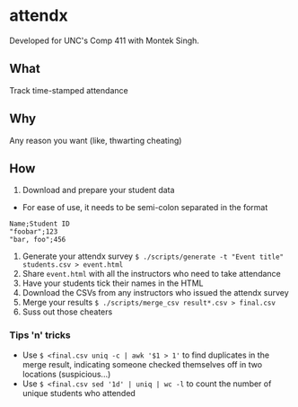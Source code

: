 # attendx

Developed for UNC's Comp 411 with Montek Singh.

## What

Track time-stamped attendance

## Why

Any reason you want (like, thwarting cheating)

## How

1. Download and prepare your student data
  - For ease of use, it needs to be semi-colon separated in the format
```
Name;Student ID
"foobar";123
"bar, foo";456
```
1. Generate your attendx survey `$ ./scripts/generate -t "Event title" students.csv > event.html`
1. Share `event.html` with all the instructors who need to take attendance
1. Have your students tick their names in the HTML
1. Download the CSVs from any instructors who issued the attendx survey
1. Merge your results `$ ./scripts/merge_csv result*.csv > final.csv`
1. Suss out those cheaters

### Tips 'n' tricks

- Use `$ <final.csv uniq -c | awk '$1 > 1'` to find duplicates in the merge
  result, indicating someone checked themselves off in two locations
  (suspicious...)
- Use `$ <final.csv sed '1d' | uniq | wc -l` to count the number of unique
  students who attended
